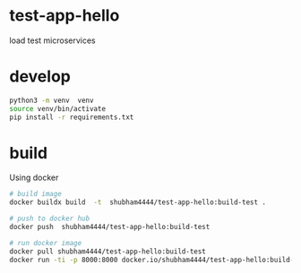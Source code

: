 # test-app-hello
load test microservices


# develop

```bash
python3 -m venv  venv
source venv/bin/activate
pip install -r requirements.txt

```

# build

Using docker

```bash
# build image
docker buildx build  -t  shubham4444/test-app-hello:build-test .

# push to docker hub
docker push  shubham4444/test-app-hello:build-test

# run docker image
docker pull shubham4444/test-app-hello:build-test
docker run -ti -p 8000:8000 docker.io/shubham4444/test-app-hello:build-test
```

